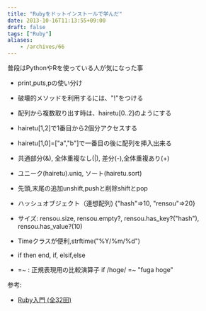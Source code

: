 ```yaml
---
title: "Rubyをドットインストールで学んだ"
date: 2013-10-16T11:13:55+09:00
draft: false
tags: ["Ruby"]
aliases:
    - /archives/66
---
```


普段はPythonやRを使っている人が気になった事

* print,puts,pの使い分け
* 破壊的メソッドを利用するには、"!"をつける
* 配列から複数取り出す時は、hairetu[0..2]のようにする
* hairetu[1,2]で1番目から2個分アクセスする
* hairetu[1,0]=["a","b"]で一番目の後に配列を挿入出来る
* 共通部分(&), 全体重複なし(|), 差分(-),全体重複あり(+)
* ユニーク(hairetu).uniq, ソート(hairetu.sort)
* 先頭,末尾の追加unshift,pushと削除shiftとpop
* ハッシュオブジェクト（連想配列) {"hash"=>10, "rensou"=>20}
* サイズ: rensou.size, rensou.empty?, rensou.has_key?("hash"), rensou.has_value?(10) 
* Timeクラスが便利,strftime("%Y/%m/%d")
* if then end, if, elsif,else
* =~ : 正規表現用の比較演算子 if /hoge/ =~ "fuga hoge"

参考:

* [Ruby入門 (全32回) ](http://dotinstall.com/lessons/basic_ruby)

